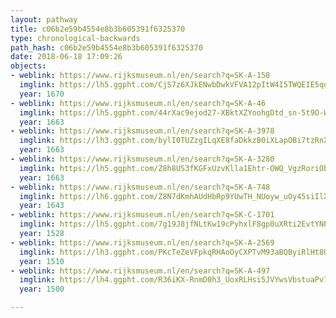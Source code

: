 ```yaml
---
layout: pathway
title: c06b2e59b4554e8b3b605391f6325370
type: chronological-backwards
path_hash: c06b2e59b4554e8b3b605391f6325370
date: 2018-06-18 17:09:26
objects:
- weblink: https://www.rijksmuseum.nl/en/search?q=SK-A-158
  imglink: https://lh5.ggpht.com/CjS7z6XJkENwbDwkVFVA12pItW4I5TWQEIE5qo2b4UWdiBXYt-0imCh6AMVWJKAeE3veqQV72fhHmxt6DpP2WApH5htb=s200
  year: 1670
- weblink: https://www.rijksmuseum.nl/en/search?q=SK-A-46
  imglink: https://lh5.ggpht.com/44rXac9ejod27-XBktXZYoohgDtd_sn-5t9O-WObs7n2kTKkWrNq2fyysuWzAznw6-5TsPRVVdDnXb821cwOGLQ4Sw=s200
  year: 1663
- weblink: https://www.rijksmuseum.nl/en/search?q=SK-A-3978
  imglink: https://lh3.ggpht.com/bylI0TUZzgILqXE8faDkkzB0iXLapOBi7tzRnX4i5RuI0v10A3uTAmBwpco3FHu1ZlbMrYrLozYf_9gkR3JDNEkxD_8=s200
  year: 1663
- weblink: https://www.rijksmuseum.nl/en/search?q=SK-A-3280
  imglink: https://lh5.ggpht.com/Z8h8US3fKGFxUzvKlla1Ehtr-OWQ_VgzRoriObhY0PsTaR_h1Z_OlIl0aMUBP6tbHoMAOwcbMGdvGEDY31DAAwyXrHY=s200
  year: 1663
- weblink: https://www.rijksmuseum.nl/en/search?q=SK-A-748
  imglink: https://lh6.ggpht.com/Z8N7dKmhAUdHbRp9YUwTH_NUoyw_uOy45siIlXGYw73ztF5ccsMnmX7GXBICLmXDhKg9bfdaR5C5ulLm_px3tE2L0tg=s200
  year: 1643
- weblink: https://www.rijksmuseum.nl/en/search?q=SK-C-1701
  imglink: https://lh5.ggpht.com/7g19J8jfNLtKw19cPyhxlF8gp0uXRti2EvtYNP_v2MRmwMJV0YQZ8p8ERaWG30wmVmFvtJZEixCJzYYczTchMxKyjy4=s200
  year: 1528
- weblink: https://www.rijksmuseum.nl/en/search?q=SK-A-2569
  imglink: https://lh3.ggpht.com/PKcTeZeVFpkqRHAoOyCXPTvM93aBQByiRlHt8UqogJWmjvEaZCyucfPXBqdrX4nHO5LElP_1a6N8jJAgQ-xDiUfIQOY=s200
  year: 1510
- weblink: https://www.rijksmuseum.nl/en/search?q=SK-A-497
  imglink: https://lh4.ggpht.com/R36iKX-RnmD0h3_UoxRLHsi5JVYwsVbstuaPv7RbgSJOcAL-DeAb0JbWEAgSWkxKrfnK2oqdwKi365tirdp15ZYNQPQ=s200
  year: 1500

---
```

